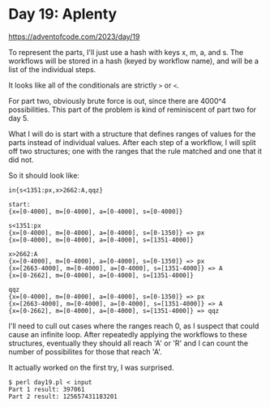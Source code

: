 # Day 19: Aplenty

<https://adventofcode.com/2023/day/19>

To represent the parts, I'll just use a hash with keys x, m, a, and s. The
workflows will be stored in a hash (keyed by workflow name), and will be a
list of the individual steps.

It looks like all of the conditionals are strictly `>` or `<`.

For part two, obviously brute force is out, since there are 4000^4
possibilities. This part of the problem is kind of reminiscent of part two
for day 5.

What I will do is start with a structure that defines ranges of values for
the parts instead of individual values. After each step of a workflow, I
will split off two structures; one with the ranges that the rule matched and
one that it did not.

So it should look like:

```
in{s<1351:px,x>2662:A,qqz}

start:
{x=[0-4000], m=[0-4000], a=[0-4000], s=[0-4000]}

s<1351:px
{x=[0-4000], m=[0-4000], a=[0-4000], s=[0-1350]} => px
{x=[0-4000], m=[0-4000], a=[0-4000], s=[1351-4000]}

x>2662:A
{x=[0-4000], m=[0-4000], a=[0-4000], s=[0-1350]} => px
{x=[2663-4000], m=[0-4000], a=[0-4000], s=[1351-4000]} => A
{x=[0-2662], m=[0-4000], a=[0-4000], s=[1351-4000]}

qqz
{x=[0-4000], m=[0-4000], a=[0-4000], s=[0-1350]} => px
{x=[2663-4000], m=[0-4000], a=[0-4000], s=[1351-4000]} => A
{x=[0-2662], m=[0-4000], a=[0-4000], s=[1351-4000]} => qqz
```

I'll need to cull out cases where the ranges reach 0, as I suspect that
could cause an infinite loop. After repeatedly applying the workflows to
these structures, eventually they should all reach 'A' or 'R' and I can
count the number of possibilites for those that reach 'A'.

It actually worked on the first try, I was surprised.

```
$ perl day19.pl < input 
Part 1 result: 397061
Part 2 result: 125657431183201
```

